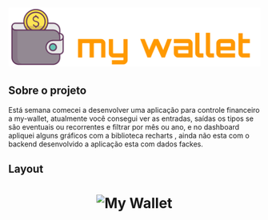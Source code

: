 <h1 align="center">
  <img src="https://github.com/mauriciogirardi/my-wallet/blob/master/src/assets/logo-dark.svg" alt="My Wallet" />
</h1>

## Sobre o projeto

Está semana comecei a desenvolver uma aplicação para controle financeiro a my-wallet, atualmente você consegui ver
as entradas, saídas os tipos se são eventuais ou recorrentes e filtrar por mês ou ano, e no dashboard apliquei alguns
gráficos com a biblioteca recharts , ainda não esta com o backend desenvolvido a aplicação esta com dados fackes.

## Layout

<h1 align="center">
  <img src="" alt="My Wallet" />
</h1>
